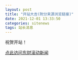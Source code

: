 ```yaml
---
layout: post
title: "开站大吉(附分来源浏览链接)"
date: 2021-12-01 13:33:50
categories: sitenews
tags: 站长消息
---
```


祝贺开站！

[点此访问东财滚动新闻](//finews.zning.me/emnews/)
